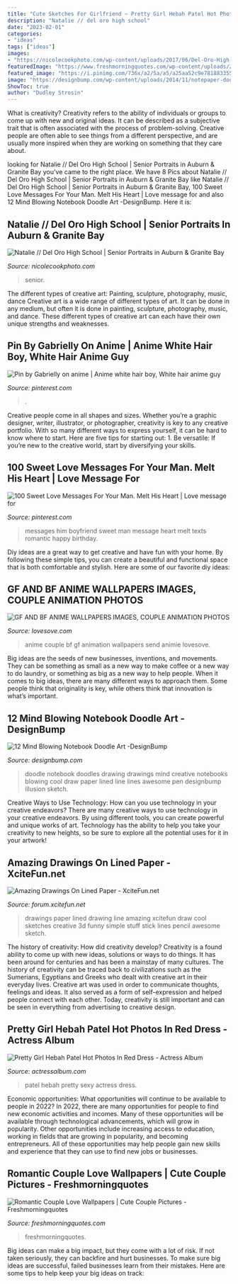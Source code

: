 ```yaml
---
title: "Cute Sketches For Girlfriend ~ Pretty Girl Hebah Patel Hot Photos In Red Dress"
description: "Natalie // del oro high school"
date: "2023-02-01"
categories:
- "ideas"
tags: ["ideas"]
images:
- "https://nicolecookphoto.com/wp-content/uploads/2017/06/Del-Oro-High-School-Senior-Portraits_0514.jpg"
featuredImage: "https://www.freshmorningquotes.com/wp-content/uploads/2016/02/cute-wallpaper-couple-pictures-whatsapp-dp-6.jpg"
featured_image: "https://i.pinimg.com/736x/a2/5a/a5/a25aa52c9e7818833554e164cd772dca.jpg"
image: "https://designbump.com/wp-content/uploads/2014/11/notepaper-doodles-001.jpg"
ShowToc: true
author: "Dudley Strosin"
---
```



What is creativity?
Creativity refers to the ability of individuals or groups to come up with new and original ideas. It can be described as a subjective trait that is often associated with the process of problem-solving. Creative people are often able to see things from a different perspective, and are usually more inspired when they are working on something that they care about.

	

		
looking for Natalie // Del Oro High School | Senior Portraits in Auburn &amp; Granite Bay you've came to the right place. We have 8 Pics about Natalie // Del Oro High School | Senior Portraits in Auburn &amp; Granite Bay like Natalie // Del Oro High School | Senior Portraits in Auburn &amp; Granite Bay, 100 Sweet Love Messages For Your Man. Melt His Heart | Love message for and also 12 Mind Blowing Notebook Doodle Art -DesignBump. Here it is:
		
    
## Natalie // Del Oro High School | Senior Portraits In Auburn &amp; Granite Bay

<img loading=lazy src="https://nicolecookphoto.com/wp-content/uploads/2017/06/Del-Oro-High-School-Senior-Portraits_0514.jpg" onerror="this.onerror=null;this.src='https://tse3.mm.bing.net/th?id=OIP.BV_f6SSgOKW-LgaOXJexhwHaKR&amp;pid=15.1';" alt="Natalie // Del Oro High School | Senior Portraits in Auburn &amp; Granite Bay">

_Source: nicolecookphoto.com_

>senior. 

	

The different types of creative art: Painting, sculpture, photography, music, dance
Creative art is a wide range of different types of art. It can be done in any medium, but often it is done in painting, sculpture, photography, music, and dance. These different types of creative art can each have their own unique strengths and weaknesses.

    
## Pin By Gabrielly On Anime | Anime White Hair Boy, White Hair Anime Guy

<img loading=lazy src="https://i.pinimg.com/736x/d6/72/70/d67270814eaa574bd5a22b542393f734--anime-male-anime-hot.jpg" onerror="this.onerror=null;this.src='https://tse1.mm.bing.net/th?id=OIP.O1T6gl477Q9xuudsEM-z6QHaKO&amp;pid=15.1';" alt="Pin by Gabrielly on anime | Anime white hair boy, White hair anime guy">

_Source: pinterest.com_

>. 

	

Creative people come in all shapes and sizes. Whether you’re a graphic designer, writer, illustrator, or photographer, creativity is key to any creative portfolio. With so many different ways to express yourself, it can be hard to know where to start. Here are five tips for starting out: 1. Be versatile: If you’re new to the creative world, start by diversifying your skills.

    
## 100 Sweet Love Messages For Your Man. Melt His Heart | Love Message For

<img loading=lazy src="https://i.pinimg.com/736x/a2/5a/a5/a25aa52c9e7818833554e164cd772dca.jpg" onerror="this.onerror=null;this.src='https://tse4.mm.bing.net/th?id=OIP.YRzTcP2B_8xbFgsrxERYqwHaLG&amp;pid=15.1';" alt="100 Sweet Love Messages For Your Man. Melt His Heart | Love message for">

_Source: pinterest.com_

>messages him boyfriend sweet man message heart melt texts romantic happy birthday. 

	

Diy ideas are a great way to get creative and have fun with your home. By following these simple tips, you can create a beautiful and functional space that is both comfortable and stylish. Here are some of our favorite diy ideas: 

    
## GF AND BF ANIME WALLPAPERS IMAGES, COUPLE ANIMATION PHOTOS

<img loading=lazy src="https://www.lovesove.com/wp-content/uploads/2015/01/sweet-animie-cute-couple-lovesove.jpg" onerror="this.onerror=null;this.src='https://tse1.mm.bing.net/th?id=OIP.yD7DBQsR7rB3TntLvONLFwHaKd&amp;pid=15.1';" alt="GF AND BF ANIME WALLPAPERS IMAGES, COUPLE ANIMATION PHOTOS">

_Source: lovesove.com_

>anime couple bf gf animation wallpapers send animie lovesove. 

	

Big ideas are the seeds of new businesses, inventions, and movements. They can be something as small as a new way to make coffee or a new way to do laundry, or something as big as a new way to help people. When it comes to big ideas, there are many different ways to approach them. Some people think that originality is key, while others think that innovation is what’s important.

    
## 12 Mind Blowing Notebook Doodle Art -DesignBump

<img loading=lazy src="https://designbump.com/wp-content/uploads/2014/11/notepaper-doodles-001.jpg" onerror="this.onerror=null;this.src='https://tse3.mm.bing.net/th?id=OIP.lEZyZYjSVKuDr-7W0vi8QgHaJ3&amp;pid=15.1';" alt="12 Mind Blowing Notebook Doodle Art -DesignBump">

_Source: designbump.com_

>doodle notebook doodles drawing drawings mind creative notebooks blowing cool draw paper lined line lines awesome pen designbump illusion sketch. 

	

Creative Ways to Use Technology: How can you use technology in your creative endeavors?
There are many creative ways to use technology in your creative endeavors. By using different tools, you can create powerful and unique works of art. Technology has the ability to help you take your creativity to new heights, so be sure to explore all the potential uses for it in your artwork!

    
## Amazing Drawings On Lined Paper - XciteFun.net

<img loading=lazy src="http://img.xcitefun.net/users/2014/10/363872,xcitefun-drawing-line-5.jpg" onerror="this.onerror=null;this.src='https://tse2.mm.bing.net/th?id=OIP.-3YTkyPm92EvQPWDhRMdzgHaKO&amp;pid=15.1';" alt="Amazing Drawings On Lined Paper - XciteFun.net">

_Source: forum.xcitefun.net_

>drawings paper lined drawing line amazing xcitefun draw cool sketches creative 3d funny simple stuff stick lines pencil awesome sketch. 

	

The history of creativity: How did creativity develop?
Creativity is a found ability to come up with new ideas, solutions or ways to do things. It has been around for centuries and has been a mainstay of many cultures. The history of creativity can be traced back to civilizations such as the Sumerians, Egyptians and Greeks who dealt with creative art in their everyday lives. Creative art was used in order to communicate thoughts, feelings and ideas. It also served as a form of self-expression and helped people connect with each other. Today, creativity is still important and can be seen in everything from advertising to creative design.

    
## Pretty Girl Hebah Patel Hot Photos In Red Dress - Actress Album

<img loading=lazy src="https://actressalbum.com/wp-content/uploads/2018/05/Pretty-Girl-Hebah-Patel-Hot-Photos-In-Red-Dress.6.jpg" onerror="this.onerror=null;this.src='https://tse3.mm.bing.net/th?id=OIP.T8nrF5p5yoZjOgMTCOPLZQHaJ9&amp;pid=15.1';" alt="Pretty Girl Hebah Patel Hot Photos In Red Dress - Actress Album">

_Source: actressalbum.com_

>patel hebah pretty sexy actress dress. 

	

Economic opportunities: What opportunities will continue to be available to people in 2022?
In 2022, there are many opportunities for people to find new economic activities and incomes. Many of these opportunities will be available through technological advancements, which will grow in popularity. Other opportunities include increasing access to education, working in fields that are growing in popularity, and becoming entrepreneurs. All of these opportunities may help people gain new skills and experience that they can use to find new jobs or businesses.

    
## Romantic Couple Love Wallpapers | Cute Couple Pictures - Freshmorningquotes

<img loading=lazy src="https://www.freshmorningquotes.com/wp-content/uploads/2016/02/cute-wallpaper-couple-pictures-whatsapp-dp-6.jpg" onerror="this.onerror=null;this.src='https://tse2.mm.bing.net/th?id=OIP.KT5Vfy9xXSZLb4L_nJm_zQHaI6&amp;pid=15.1';" alt="Romantic Couple Love Wallpapers | Cute Couple Pictures - Freshmorningquotes">

_Source: freshmorningquotes.com_

>freshmorningquotes. 

	

Big ideas can make a big impact, but they come with a lot of risk. If not taken seriously, they can backfire and hurt businesses. To make sure big ideas are successful, failed businesses learn from their mistakes. Here are some tips to help keep your big ideas on track:

